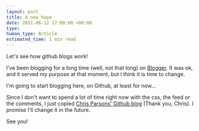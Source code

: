 ```yaml
---
layout: post
title: A new hope
date: 2011-06-12 17:00:00 +00:00
type:
human_type: Article
estimated_time: 1 min read
---
```

Let's see how github blogs work!

I've been blogging for a long time (well, not that long) on [Blogger](http://plagelao.blogspot.com). It was ok, and it served my purpose at that moment, but I think it is time to change.

I'm going to start blogging here, on Github, at least for now...

Since I don't want to spend a lot of time right now with the css, the feed or the comments, I just copied [Chris Parsons' Github blog](https://github.com/chrismdp/chrismdp.github.com) (Thank you, Chris). I promise I'll change it in the future.

See you!
